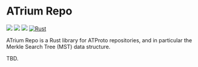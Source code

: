 # ATrium Repo

[![](https://img.shields.io/crates/v/atrium-repo)](https://crates.io/crates/atrium-repo)
[![](https://img.shields.io/docsrs/atrium-repo)](https://docs.rs/atrium-repo)
[![](https://img.shields.io/crates/l/atrium-repo)](https://github.com/sugyan/atrium/blob/main/LICENSE)
[![Rust](https://github.com/sugyan/atrium/actions/workflows/api.yml/badge.svg?branch=main)](https://github.com/sugyan/atrium/actions/workflows/api.yml)

ATrium Repo is a Rust library for ATProto repositories, and in particular the Merkle Search Tree (MST) data structure.

TBD.
